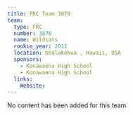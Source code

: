 ```yaml
---
title: FRC Team 3878
team:
  type: FRC
  number: 3878
  name: Wildcats
  rookie_year: 2011
  location: Kealakekua , Hawaii, USA
  sponsors:
    - Konawaena High School
    - Konawaena High School
  links:
    Website: 
---
```

No content has been added for this team